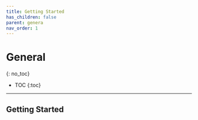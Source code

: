 ```yaml
---
title: Getting Started
has_children: false
parent: genera
nav_order: 1
---
```


# General
{: no_toc}

* TOC
{:toc}

---


## Getting Started
